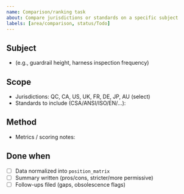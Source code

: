 ```yaml
---
name: Comparison/ranking task
about: Compare jurisdictions or standards on a specific subject
labels: [area/comparison, status/Todo]
---
```


## Subject
- (e.g., guardrail height, harness inspection frequency)

## Scope
- Jurisdictions: QC, CA, US, UK, FR, DE, JP, AU (select)
- Standards to include (CSA/ANSI/ISO/EN/…):

## Method
- Metrics / scoring notes:

## Done when
- [ ] Data normalized into `position_matrix`
- [ ] Summary written (pros/cons, stricter/more permissive)
- [ ] Follow-ups filed (gaps, obsolescence flags)
